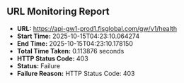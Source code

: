 ## URL Monitoring Report

- **URL:** https://api-gw1-prod1.fisglobal.com/gw/v1/health
- **Start Time:** 2025-10-15T04:23:10.064274
- **End Time:** 2025-10-15T04:23:10.178150
- **Total Time Taken:** 0.113876 seconds
- **HTTP Status Code:** 403
- **Status:** Failure
- **Failure Reason:** HTTP Status Code: 403

